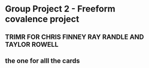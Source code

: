 # Group Project 2 - Freeform covalence project
## TRIMR FOR CHRIS FINNEY RAY RANDLE AND TAYLOR ROWELL
## the one for alll the cards